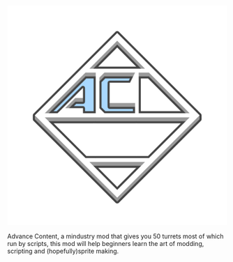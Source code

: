 ![Logo](logo.png)

Advance Content, a mindustry mod that gives you 50 turrets most of which run by scripts, this mod will help beginners learn the art of modding, scripting and (hopefully)sprite making.

